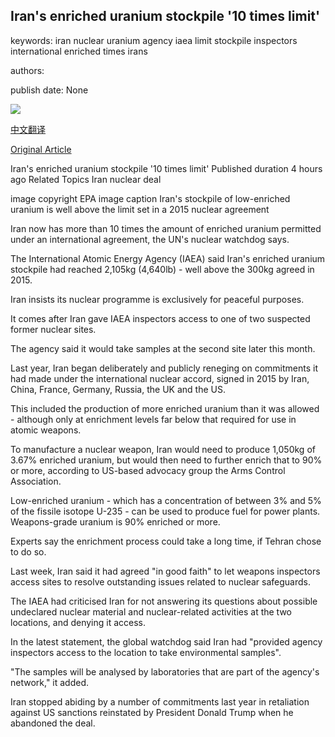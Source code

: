 ## Iran's enriched uranium stockpile '10 times limit'

keywords: iran nuclear uranium agency iaea limit stockpile inspectors international enriched times irans

authors: 

publish date: None

![](https://ichef.bbci.co.uk/news/1024/branded_news/57AA/production/_111124422_mediaitem110502164.jpg)

[中文翻译](Iran%27s%20enriched%20uranium%20stockpile%20%2710%20times%20limit%27_zh.md)

[Original Article](https://www.bbc.com/news/world-middle-east-54033441)

Iran's enriched uranium stockpile '10 times limit' Published duration 4 hours ago Related Topics Iran nuclear deal

image copyright EPA image caption Iran's stockpile of low-enriched uranium is well above the limit set in a 2015 nuclear agreement

Iran now has more than 10 times the amount of enriched uranium permitted under an international agreement, the UN's nuclear watchdog says.

The International Atomic Energy Agency (IAEA) said Iran's enriched uranium stockpile had reached 2,105kg (4,640lb) - well above the 300kg agreed in 2015.

Iran insists its nuclear programme is exclusively for peaceful purposes.

It comes after Iran gave IAEA inspectors access to one of two suspected former nuclear sites.

The agency said it would take samples at the second site later this month.

Last year, Iran began deliberately and publicly reneging on commitments it had made under the international nuclear accord, signed in 2015 by Iran, China, France, Germany, Russia, the UK and the US.

This included the production of more enriched uranium than it was allowed - although only at enrichment levels far below that required for use in atomic weapons.

To manufacture a nuclear weapon, Iran would need to produce 1,050kg of 3.67% enriched uranium, but would then need to further enrich that to 90% or more, according to US-based advocacy group the Arms Control Association.

Low-enriched uranium - which has a concentration of between 3% and 5% of the fissile isotope U-235 - can be used to produce fuel for power plants. Weapons-grade uranium is 90% enriched or more.

Experts say the enrichment process could take a long time, if Tehran chose to do so.

Last week, Iran said it had agreed "in good faith" to let weapons inspectors access sites to resolve outstanding issues related to nuclear safeguards.

The IAEA had criticised Iran for not answering its questions about possible undeclared nuclear material and nuclear-related activities at the two locations, and denying it access.

In the latest statement, the global watchdog said Iran had "provided agency inspectors access to the location to take environmental samples".

"The samples will be analysed by laboratories that are part of the agency's network," it added.

Iran stopped abiding by a number of commitments last year in retaliation against US sanctions reinstated by President Donald Trump when he abandoned the deal.